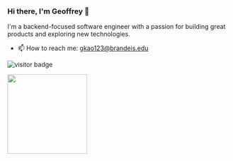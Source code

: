 ### Hi there, I'm Geoffrey 👋

I'm a backend-focused software engineer with a passion for building great products and exploring new technologies.

- 📫 How to reach me: gkao123@brandeis.edu

![visitor badge](https://visitor-badge.glitch.me/badge?page_id=jwenjian.visitor-badge&left_color=red&right_color=green&left_text=Hello%20Visitors)

<img height="180em" src="https://github-readme-stats.vercel.app/api?username=gkao123&hide=contribs&show_icons=true&hide_border=true&&count_private=true&include_all_commits=true" />


<!--
**gkao123/gkao123** is a ✨ _special_ ✨ repository because its `README.md` (this file) appears on your GitHub profile.

Here are some ideas to get you started:

- 🔭 I’m currently working on ...
- 🌱 I’m currently learning ...
- 👯 I’m looking to collaborate on ...
- 🤔 I’m looking for help with ...
- 💬 Ask me about ...
- 📫 How to reach me: ...
- 😄 Pronouns: ...
- ⚡ Fun fact: ...
-->
